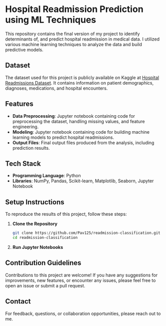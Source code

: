 # Hospital Readmission Prediction using ML Techniques

This repository contains the final version of my project to identify determinants of, and predict hospital readmission in medical data. I utilized various machine learning techniques to analyze the data and build predictive models.

## Dataset

The dataset used for this project is publicly available on Kaggle at [Hospital Readmissions Dataset](https://www.kaggle.com/datasets/dansbecker/hospital-readmissions). It contains information on patient demographics, diagnoses, medications, and hospital encounters.

## Features

- **Data Preprocessing**: Jupyter notebook containing code for preprocessing the dataset, handling missing values, and feature engineering.
- **Modeling**: Jupyter notebook containing code for building machine learning models to predict hospital readmissions.
- **Output Files**: Final output files produced from the analysis, including prediction results.

## Tech Stack

- **Programming Language**: Python
- **Libraries**: NumPy, Pandas, Scikit-learn, Matplotlib, Seaborn, Jupyter Notebook

## Setup Instructions

To reproduce the results of this project, follow these steps:

1. **Clone the Repository**

    ```sh
    git clone https://github.com/Pav125/readmission-classification.git
    cd readmission-classification
    ```

2. **Run Jupyter Notebooks**


## Contribution Guidelines

Contributions to this project are welcome! If you have any suggestions for improvements, new features, or encounter any issues, please feel free to open an issue or submit a pull request.

## Contact

For feedback, questions, or collaboration opportunities, please reach out to me.
